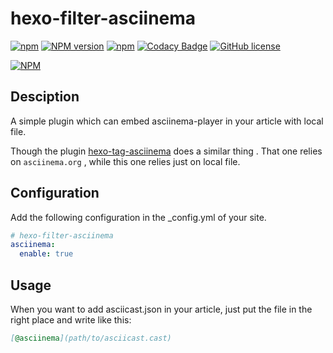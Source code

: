# hexo-filter-asciinema

[![npm](https://img.shields.io/npm/v/npm.svg)](https://nodejs.org/en/)
[![NPM version](https://badge.fury.io/js/hexo-filter-asciinema.svg)](https://www.npmjs.com/package/hexo-filter-asciinema)
[![npm](https://img.shields.io/npm/dt/hexo-filter-asciinema.svg)](https://www.npmjs.com/package/hexo-filter-asciinema)
[![Codacy Badge](https://api.codacy.com/project/badge/Grade/04ff04838dac48d4823abc88165c36fb)](https://www.codacy.com/app/mythsman/hexo-filter-asciinema?utm_source=github.com&amp;utm_medium=referral&amp;utm_content=mythsman/hexo-filter-asciinema&amp;utm_campaign=Badge_Grade)
[![GitHub license](https://img.shields.io/github/license/mythsman/hexo-filter-asciinema.svg)](https://github.com/mythsman/hexo-filter-asciinema/blob/master/LICENSE)

[![NPM](https://nodei.co/npm/hexo-filter-asciinema.png)](https://nodei.co/npm/hexo-filter-asciinema/)

## Desciption

A simple plugin which can embed asciinema-player in your article with local file.

Though the plugin [hexo-tag-asciinema](https://github.com/narongdejsrn/hexo-tag-asciinema) does a similar thing . That one relies on `asciinema.org` ,  while this one relies just on local file.

## Configuration
Add the following configuration in the _config.yml of your site.

```yml
# hexo-filter-asciinema
asciinema:
  enable: true
```

## Usage
When you want to add asciicast.json in your article, just put the file in the right place and write like this:
```markdown
[@asciinema](path/to/asciicast.cast)
```
